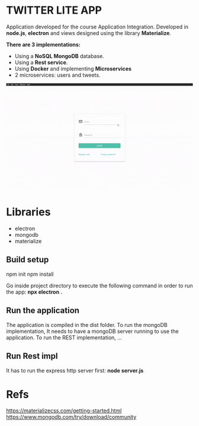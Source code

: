 # TWITTER LITE APP
Application developed for the course Application Integration.
Developed in **node.js**, **electron** and views designed using the library **Materialize**.

**There are 3 implementations:**
- Using a **NoSQL MongoDB** database.
- Using a **Rest service**.
- Using **Docker** and implementing **Microservices**
 - 2 microservices: users and tweets.

![App demo](twitter-lite-demo.gif)

# Libraries
- electron
- mongodb
- materialize

## Build setup
npm init
npm install

Go inside project directory to execute the following command in order to
run the app:
**npx electron .**

## Run the application
The application is compiled in the dist folder. 
To run the mongoDB implementation, It needs to have a mongoDB server running to use the application.
To run the REST implementation, ...

## Run Rest impl
It has to run the express http server first:
**node server.js**

# Refs
https://materializecss.com/getting-started.html
https://www.mongodb.com/try/download/community
